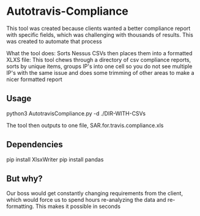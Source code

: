 # Autotravis-Compliance
This tool was created because clients wanted a better compliance report with specific fields, which was challenging with thousands of results. This was created to automate that process

What the tool does:
Sorts Nessus CSVs then places them into a formatted XLXS file:
This tool chews through a directory of csv compliance reports, sorts by unique items, groups IP's into one cell so you do not see multiple IP's with the same issue and does some trimming of other areas to make a nicer formatted report

## Usage
python3 AutotravisCompliance.py -d ./DIR-WITH-CSVs

The tool then outputs to one file, SAR.for.travis.compliance.xls

## Dependencies
pip install XlsxWriter
pip install pandas


## But why?
Our boss would get constantly changing requirements from the client, which would force us to spend hours re-analyzing the data and re-formatting. This makes it possible in seconds
